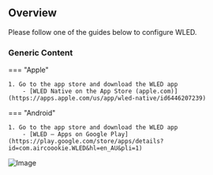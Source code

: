 ## Overview

Please follow one of the guides below to configure WLED.

### Generic Content

=== "Apple"

    1. Go to the app store and download the WLED app
	    - [WLED Native on the App Store (apple.com)](https://apps.apple.com/us/app/wled-native/id6446207239)


=== "Android"

    1. Go to the app store and download the WLED app 
	    - [WLED – Apps on Google Play](https://play.google.com/store/apps/details?id=com.aircoookie.WLED&hl=en_AU&pli=1)




![Image](assets/WLED-Apple.png)